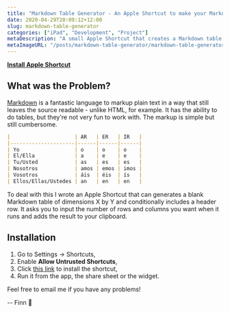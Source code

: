 ```yaml
---
title: "Markdown Table Generator - An Apple Shortcut to make your Markdown life easier"
date: 2020-04-29T20:09:12+12:00
slug: markdown-table-generator
categories: ["iPad", "Development", "Project"]
metaDescription: "A small Apple Shortcut that creates a Markdown table of user specified dimensions that can include (or not) a header row."
metaImageURL: "/posts/markdown-table-generator/markdown-table-generator-og-image.png"
---
```


__[Install Apple Shortcut][shortcut]__

## What was the Problem?

[Markdown][md] is a fantastic language to markup plain text in a way that still leaves the source readable - unlike HTML, for example. It has the ability to do tables, but they're not very fun to work with. The markup is simple but still cumbersome.

```markdown
|                     | AR   | ER   | IR   |
|---------------------|------|------|------|
| Yo                  | o    | o    | o    |
| El/Ella             | a    | e    | e    |
| Tu/Usted            | as   | es   | es   |
| Nosotros            | amos | emos | imos |
| Vosotros            | áis  | éis  | ís   |
| Ellos/Ellas/Ustedes | an   | en   | en   |
```

<!--more-->

To deal with this I wrote an Apple Shortcut that can generates a blank Markdown table of dimensions X by Y and conditionally includes a header row. It asks you to input the number of rows and columns you want when it runs and adds the result to your clipboard.

## Installation

1. Go to Settings -> Shortcuts,
2. Enable __Allow Untrusted Shortcuts__,
3. Click [this link][shortcut] to install the shortcut,
4. Run it from the app, the share sheet or the widget.

Feel free to email me if you have any problems!

-- Finn 👋

[shortcut]: https://www.icloud.com/shortcuts/01d7eb73929045c9b88ad4bf5406d60d "Markdown Table Generator Shortcut"
[md]: https://daringfireball.net/projects/markdown/syntax "Markdown by John Gruber"